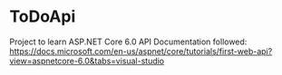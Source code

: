 # ToDoApi
Project to learn ASP.NET Core 6.0 API
Documentation followed: 
https://docs.microsoft.com/en-us/aspnet/core/tutorials/first-web-api?view=aspnetcore-6.0&tabs=visual-studio
